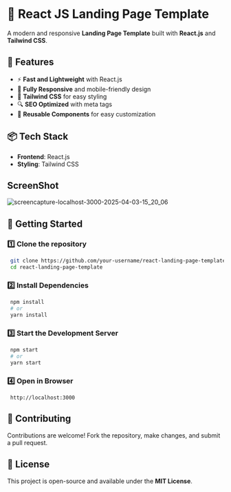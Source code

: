 # 🚀 React JS Landing Page Template

A modern and responsive **Landing Page Template** built with **React.js** and **Tailwind CSS**.

## 🎯 Features

- ⚡ **Fast and Lightweight** with React.js
- 🎨 **Fully Responsive** and mobile-friendly design
- 🌈 **Tailwind CSS** for easy styling
- 🔍 **SEO Optimized** with meta tags
- 📄 **Reusable Components** for easy customization

## 📦 Tech Stack

- **Frontend**: React.js
- **Styling**: Tailwind CSS

## ScreenShot

![screencapture-localhost-3000-2025-04-03-15_20_06](https://github.com/user-attachments/assets/8660791f-6983-4bc7-814f-a410e07cd8b6)

## 🚀 Getting Started

### 1️⃣ Clone the repository

```sh
 git clone https://github.com/your-username/react-landing-page-template.git
 cd react-landing-page-template
```

### 2️⃣ Install Dependencies

```sh
 npm install
 # or
 yarn install
```

### 3️⃣ Start the Development Server

```sh
 npm start
 # or
 yarn start
```

### 4️⃣ Open in Browser

```
 http://localhost:3000
```

## 🤝 Contributing

Contributions are welcome! Fork the repository, make changes, and submit a pull request.

## 📜 License

This project is open-source and available under the **MIT License**.
